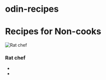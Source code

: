 # odin-recipes
<!DOCTYPE html>
<html>	
	<head>
		<meta charset="utf-8">
		<title> Recipes for Non-cooks </title>
	</head> 
	<body>
		<h1 id='header'> Recipes for Non-cooks </h1> 
		<img src='/home/doghitbyfrisbee/Odin/ratchef.jpeg' alt='Rat chef'>
		<h3 id='image label'> Rat chef</h3>
	<div>
		<ul>
			 <li><a href='</a></li>
			 <li><a href='</a></li>
			 <li><a href='</a></li>
		</ul>
	</div>
        <a href="#header">Return to top</a>
    </body>
</html>
